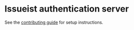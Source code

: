 # Issueist authentication server

See the [contributing guide](/CONTRIBUTING.md#run-the-authentication-server) for setup instructions.
